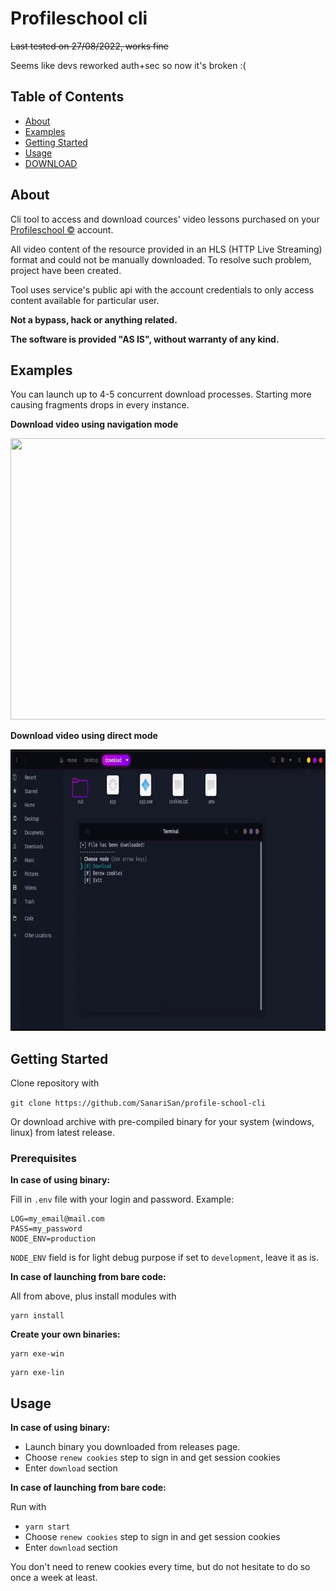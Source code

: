 # Profileschool cli

~~Last tested on 27/08/2022, works fine~~

Seems like devs reworked auth+sec so now it's broken :(

## Table of Contents

- [About](#about)
- [Examples](#examples)
- [Getting Started](#getting_started)
- [Usage](#usage)
- [DOWNLOAD](https://github.com/SanariSan/profile-school-cli/releases/latest)


## About <a name = "about"></a>

Cli tool to access and download cources' video lessons purchased on your [Profileschool ©](https://www.profileschool.ru) account.

All video content of the resource provided in an HLS (HTTP Live Streaming) format and could not be manually downloaded. To resolve such problem, project have been created.

Tool uses service's public api with the account credentials to only access content available for particular user. 

<b>Not a bypass, hack or anything related.

The software is provided "AS IS", without warranty of any kind.</b>


## Examples <a name = "examples"></a>

You can launch up to 4-5 concurrent download processes. Starting more causing fragments drops in every instance.

<b>Download video using navigation mode</b>

<img src="https://github.com/SanariSan/profile-school-cli/blob/master/etc/n1.gif" width="800" height="450" />


<b>Download video using direct mode</b>

<img src="https://github.com/SanariSan/profile-school-cli/blob/master/etc/n2.gif" width="800" height="450" />


## Getting Started <a name = "getting_started"></a>

Clone repository with 

```git clone https://github.com/SanariSan/profile-school-cli```

Or download archive with pre-compiled binary for your system (windows, linux) from latest release.


### Prerequisites

<b>In case of using binary:</b>

Fill in `.env` file with your login and password. Example:

```
LOG=my_email@mail.com
PASS=my_password
NODE_ENV=production
```

`NODE_ENV` field is for light debug purpose if set to `development`, leave it as is.

<b>In case of launching from bare code:</b>

All from above, plus install modules with

```
yarn install
```

<b>Create your own binaries:</b>

```
yarn exe-win
```
```
yarn exe-lin
```

## Usage <a name = "usage"></a>

<b>In case of using binary:</b>

- Launch binary you downloaded from releases page.
- Choose `renew cookies` step to sign in and get session cookies
- Enter `download` section 

<b>In case of launching from bare code:</b>

Run with

- `yarn start`
- Choose `renew cookies` step to sign in and get session cookies
- Enter `download` section

You don't need to renew cookies every time, but do not hesitate to do so once a week at least.
